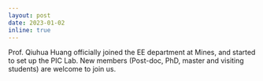 ```yaml
---
layout: post
date: 2023-01-02 
inline: true
---
```


Prof. Qiuhua Huang officially joined the EE department at Mines, and started to set up the PIC Lab. New members (Post-doc, PhD, master and visiting students) are welcome to join us.
